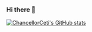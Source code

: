 ### Hi there 👋
[![ChancellorCeti's GitHub stats](https://github-readme-stats.vercel.app/api?username=ChancellorCeti)](https://github.com/anuraghazra/github-readme-stats)
<!--
**ChancellorCeti/ChancellorCeti** is a ✨ _special_ ✨ repository because its `README.md` (this file) appears on your GitHub profile.

Here are some ideas to get you started:

- 🔭 I’m currently working on ...
- 🌱 I’m currently learning ...
- 👯 I’m looking to collaborate on ...
- 🤔 I’m looking for help with ...
- 💬 Ask me about ...
- 📫 How to reach me: ...
- 😄 Pronouns: ...
- ⚡ Fun fact: ...
-->
